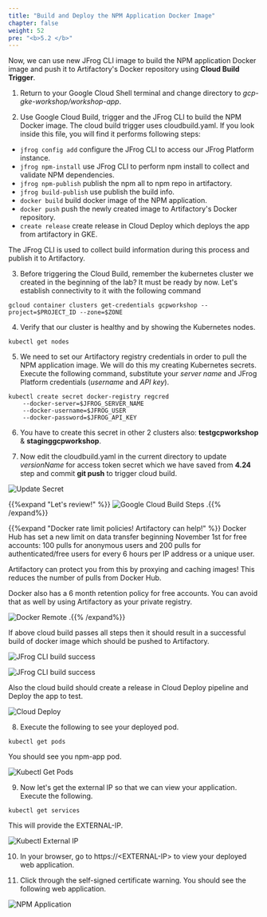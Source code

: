 ```yaml
---
title: "Build and Deploy the NPM Application Docker Image"
chapter: false
weight: 52
pre: "<b>5.2 </b>"
---
```


Now, we can use new JFrog CLI image to build the NPM application Docker image and push it to Artifactory's Docker repository using **Cloud Build Trigger**.

1. Return to your Google Cloud Shell terminal and change directory to _gcp-gke-workshop/workshop-app_.

2. Use Google Cloud Build, trigger and the JFrog CLI to build the NPM Docker image. The cloud build trigger uses cloudbuild.yaml. If you look inside this file, you will find it performs following steps:

- `jfrog config add` configure the JFrog CLI to access our JFrog Platform instance.
- `jfrog npm-install` use JFrog CLI to perform npm install to collect and validate NPM dependencies.
- `jfrog npm-publish` publish the npm all to npm repo in artifactory. 
- `jfrog build-publish` use publish the build info. 
- `docker build` build docker image of the NPM application.
- `docker push` push the newly created image to Artifactory's Docker repository.
- `create release` create release in Cloud Deploy which deploys the app from artifactory in GKE.

The JFrog CLI is used to collect build information during this process and publish it to Artifactory.

3. Before triggering the Cloud Build, remember the kubernetes cluster we created in the beginning of the lab? It must be ready by now. Let's establish connectivity to it with the following command

```
gcloud container clusters get-credentials gcpworkshop --project=$PROJECT_ID --zone=$ZONE
```
4. Verify that our cluster is healthy and by showing the Kubernetes nodes.

```
kubectl get nodes
```
 5. We need to set our Artifactory registry credentials in order to pull the NPM application image. We will do this my creating Kubernetes secrets. Execute the following command, substitute your _server name_ and JFrog Platform credentials (_username_ and _API key_).

```
kubectl create secret docker-registry regcred 
    --docker-server=$JFROG_SERVER_NAME 
    --docker-username=$JFROG_USER
    --docker-password=$JFROG_API_KEY
```

6. You have to create this secret in other 2 clusters also: **testgcpworkshop** & **staginggcpworkshop**.

7. Now edit the cloudbuild.yaml in the current directory to update _versionName_ for access token secret which we have saved from **4.24** step and commit **git push** to trigger cloud build.

![Update Secret](/images/update-secret-cloudbuild.png)


{{%expand "Let's review!" %}}
![Google Cloud Build Steps](/images/google-cloud-build-steps.png)
.{{% /expand%}}

{{%expand "Docker rate limit policies! Artifactory can help!" %}}
Docker Hub has set a new limit on data transfer beginning November 1st for free accounts: 100 pulls for anonymous users and 200 pulls for authenticated/free users for every 6 hours per IP address or a unique user.

Artifactory can protect you from this by proxying and caching images! This reduces the number of pulls from Docker Hub.

Docker also has a 6 month retention policy for free accounts. You can avoid that as well by using Artifactory as your private registry.

![Docker Remote](/images/docker-remote.png)
.{{% /expand%}}

If above cloud build  passes all steps then it should result in a successful build of docker image which should be pushed to Artifactory.

![JFrog CLI build success](/images/cloud-build-result.png)

![JFrog CLI build success](/images/npm-app-docker-repo.png)

Also the cloud build should create a release in Cloud Deploy pipeline and Deploy the app to test.

![Cloud Deploy](/images/cloud-deploy-result.png)

8. Execute the following to see your deployed pod.

``
kubectl get pods
``

You should see you npm-app pod.

![Kubectl Get Pods](/images/kubectl-get-pods.png)

9. Now let's get the external IP so that we can view your application. Execute the following.

``
kubectl get services
``

This will provide the EXTERNAL-IP.

![Kubectl External IP](/images/kubectl-external-ip.png)

10. In your browser, go to https://\<EXTERNAL-IP\> to view your deployed web application. 

11. Click through the self-signed certificate warning. You should see the following web application.

![NPM Application](/images/npm-app.png)


